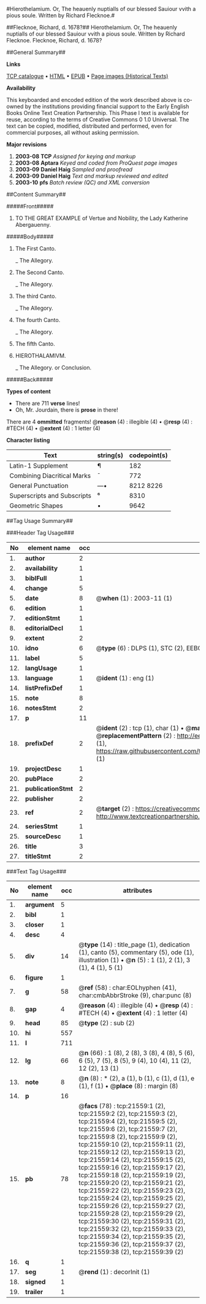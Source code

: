 #Hierothelamium. Or, The heauenly nuptialls of our blessed Sauiour vvith a pious soule. Written by Richard Flecknoe.#

##Flecknoe, Richard, d. 1678?##
Hierothelamium. Or, The heauenly nuptialls of our blessed Sauiour vvith a pious soule. Written by Richard Flecknoe.
Flecknoe, Richard, d. 1678?

##General Summary##

**Links**

[TCP catalogue](http://www.ota.ox.ac.uk/tcp/)  • 
[HTML](http://tei.it.ox.ac.uk/tcp/Texts-HTML/free/A00/A00927.html)  • 
[EPUB](http://tei.it.ox.ac.uk/tcp/Texts-EPUB/free/A00/A00927.epub) • 
[Page images (Historical Texts)](https://data.historicaltexts.jisc.ac.uk/view?pubId=eebo-99856043e&pageId=eebo-99856043e-21559-1)

**Availability**

This keyboarded and encoded edition of the
	       work described above is co-owned by the institutions
	       providing financial support to the Early English Books
	       Online Text Creation Partnership. This Phase I text is
	       available for reuse, according to the terms of Creative
	       Commons 0 1.0 Universal. The text can be copied,
	       modified, distributed and performed, even for
	       commercial purposes, all without asking permission.

**Major revisions**

1. __2003-08__ __TCP__ *Assigned for keying and markup*
1. __2003-08__ __Aptara__ *Keyed and coded from ProQuest page images*
1. __2003-09__ __Daniel Haig__ *Sampled and proofread*
1. __2003-09__ __Daniel Haig__ *Text and markup reviewed and edited*
1. __2003-10__ __pfs__ *Batch review (QC) and XML conversion*

##Content Summary##

#####Front#####

1. TO THE
GREAT EXAMPLE
of Vertue and Nobility,
the Lady Katherine
Abergauenny.

#####Body#####

1. The First Canto.

    _ The Allegory.

1. The Second Canto.

    _ The Allegory.

1. The third Canto.

    _ The Allegory.

1. The fourth Canto.

    _ The Allegory.

1. The fifth Canto.

1. HIEROTHALAMIVM.

    _ The Allegory.
or Conclusion.

#####Back#####

**Types of content**

  * There are 711 **verse** lines!
  * Oh, Mr. Jourdain, there is **prose** in there!

There are 4 **ommitted** fragments! 
 @__reason__ (4) : illegible (4)  •  @__resp__ (4) : #TECH (4)  •  @__extent__ (4) : 1 letter (4)

**Character listing**


|Text|string(s)|codepoint(s)|
|---|---|---|
|Latin-1 Supplement|¶|182|
|Combining             Diacritical Marks|̄|772|
|General Punctuation|—•|8212 8226|
|Superscripts             and Subscripts|⁶|8310|
|Geometric Shapes|▪|9642|

##Tag Usage Summary##

###Header Tag Usage###

|No|element name|occ|attributes|
|---|---|---|---|
|1.|__author__|2||
|2.|__availability__|1||
|3.|__biblFull__|1||
|4.|__change__|5||
|5.|__date__|8| @__when__ (1) : 2003-11 (1)|
|6.|__edition__|1||
|7.|__editionStmt__|1||
|8.|__editorialDecl__|1||
|9.|__extent__|2||
|10.|__idno__|6| @__type__ (6) : DLPS (1), STC (2), EEBO-CITATION (1), PROQUEST (1), VID (1)|
|11.|__label__|5||
|12.|__langUsage__|1||
|13.|__language__|1| @__ident__ (1) : eng (1)|
|14.|__listPrefixDef__|1||
|15.|__note__|8||
|16.|__notesStmt__|2||
|17.|__p__|11||
|18.|__prefixDef__|2| @__ident__ (2) : tcp (1), char (1)  •  @__matchPattern__ (2) : ([0-9\-]+):([0-9IVX]+) (1), (.+) (1)  •  @__replacementPattern__ (2) : http://eebo.chadwyck.com/downloadtiff?vid=$1&page=$2 (1), https://raw.githubusercontent.com/textcreationpartnership/Texts/master/tcpchars.xml#$1 (1)|
|19.|__projectDesc__|1||
|20.|__pubPlace__|2||
|21.|__publicationStmt__|2||
|22.|__publisher__|2||
|23.|__ref__|2| @__target__ (2) : https://creativecommons.org/publicdomain/zero/1.0/ (1), http://www.textcreationpartnership.org/docs/. (1)|
|24.|__seriesStmt__|1||
|25.|__sourceDesc__|1||
|26.|__title__|3||
|27.|__titleStmt__|2||


###Text Tag Usage###

|No|element name|occ|attributes|
|---|---|---|---|
|1.|__argument__|5||
|2.|__bibl__|1||
|3.|__closer__|1||
|4.|__desc__|4||
|5.|__div__|14| @__type__ (14) : title_page (1), dedication (1), canto (5), commentary (5), ode (1), illustration (1)  •  @__n__ (5) : 1 (1), 2 (1), 3 (1), 4 (1), 5 (1)|
|6.|__figure__|1||
|7.|__g__|58| @__ref__ (58) : char:EOLhyphen (41), char:cmbAbbrStroke (9), char:punc (8)|
|8.|__gap__|4| @__reason__ (4) : illegible (4)  •  @__resp__ (4) : #TECH (4)  •  @__extent__ (4) : 1 letter (4)|
|9.|__head__|85| @__type__ (2) : sub (2)|
|10.|__hi__|557||
|11.|__l__|711||
|12.|__lg__|66| @__n__ (66) : 1 (8), 2 (8), 3 (8), 4 (8), 5 (6), 6 (5), 7 (5), 8 (5), 9 (4), 10 (4), 11 (2), 12 (2), 13 (1)|
|13.|__note__|8| @__n__ (8) : * (2), a (1), b (1), c (1), d (1), e (1), f (1)  •  @__place__ (8) : margin (8)|
|14.|__p__|16||
|15.|__pb__|78| @__facs__ (78) : tcp:21559:1 (2), tcp:21559:2 (2), tcp:21559:3 (2), tcp:21559:4 (2), tcp:21559:5 (2), tcp:21559:6 (2), tcp:21559:7 (2), tcp:21559:8 (2), tcp:21559:9 (2), tcp:21559:10 (2), tcp:21559:11 (2), tcp:21559:12 (2), tcp:21559:13 (2), tcp:21559:14 (2), tcp:21559:15 (2), tcp:21559:16 (2), tcp:21559:17 (2), tcp:21559:18 (2), tcp:21559:19 (2), tcp:21559:20 (2), tcp:21559:21 (2), tcp:21559:22 (2), tcp:21559:23 (2), tcp:21559:24 (2), tcp:21559:25 (2), tcp:21559:26 (2), tcp:21559:27 (2), tcp:21559:28 (2), tcp:21559:29 (2), tcp:21559:30 (2), tcp:21559:31 (2), tcp:21559:32 (2), tcp:21559:33 (2), tcp:21559:34 (2), tcp:21559:35 (2), tcp:21559:36 (2), tcp:21559:37 (2), tcp:21559:38 (2), tcp:21559:39 (2)|
|16.|__q__|1||
|17.|__seg__|1| @__rend__ (1) : decorInit (1)|
|18.|__signed__|1||
|19.|__trailer__|1||
